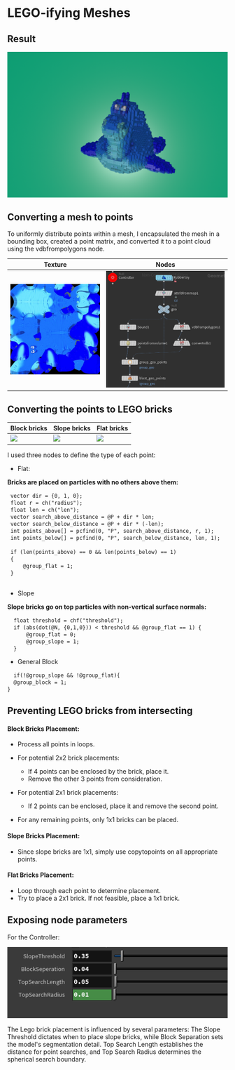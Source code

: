 # LEGO-ifying Meshes

## Result

![](result.png)

## Converting a mesh to points
To uniformly distribute points within a mesh, I encapsulated the mesh in a bounding box, created a point matrix, and converted it to a point cloud using the vdbfrompolygons node.

|Texture|Nodes|
| --- | --- |
|![](toylowres.jpg)|![](textureMap.png)|



## Converting the points to LEGO bricks

|Block bricks|Slope bricks|Flat bricks|
| --- | --- | --- |
| ![](block_brick.png)| ![](slope_brick.png) | ![](flat_brick.png)|

I used three nodes to define the type of each point:

* Flat:

**Bricks are placed on particles with no others above them:**


   ```
    vector dir = {0, 1, 0};
    float r = ch("radius");
    float len = ch("len");
    vector search_above_distance = @P + dir * len;
    vector search_below_distance = @P + dir * (-len);
    int points_above[] = pcfind(0, "P", search_above_distance, r, 1);
    int points_below[] = pcfind(0, "P", search_below_distance, len, 1);
    
    if (len(points_above) == 0 && len(points_below) == 1) 
    {
        @group_flat = 1;
    }
    
  ```
 * Slope
 
 **Slope bricks go on top particles with non-vertical surface normals:**

  ```
    float threshold = chf("threshold");
    if (abs(dot(@N, {0,1,0})) < threshold && @group_flat == 1) {
        @group_flat = 0;
        @group_slope = 1;
    }
  ```
 * General Block
 
  ```
    if(!@group_slope && !@group_flat){
    @group_block = 1;
}
  ```

## Preventing LEGO bricks from intersecting

#### Block Bricks Placement:

* Process all points in loops.
* For potential 2x2 brick placements:
    * If 4 points can be enclosed by the brick, place it.
    * Remove the other 3 points from consideration.

* For potential 2x1 brick placements:
    * If 2 points can be enclosed, place it and remove the second point.

* For any remaining points, only 1x1 bricks can be placed.

#### Slope Bricks Placement:

* Since slope bricks are 1x1, simply use copytopoints on all appropriate points.

#### Flat Bricks Placement:

* Loop through each point to determine placement.
* Try to place a 2x1 brick. If not feasible, place a 1x1 brick.
 
 
## Exposing node parameters

For the Controller:

![](controller.png)


The Lego brick placement is influenced by several parameters: The Slope Threshold dictates when to place slope bricks, while Block Separation sets the model's segmentation detail. Top Search Length establishes the distance for point searches, and Top Search Radius determines the spherical search boundary.
